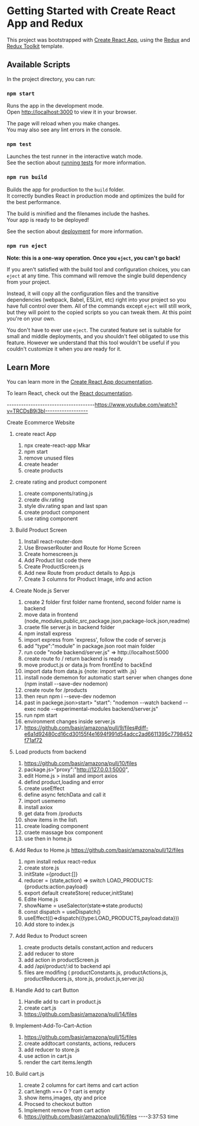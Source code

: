 # Getting Started with Create React App and Redux

This project was bootstrapped with [Create React App](https://github.com/facebook/create-react-app), using the [Redux](https://redux.js.org/) and [Redux Toolkit](https://redux-toolkit.js.org/) template.

## Available Scripts

In the project directory, you can run:

### `npm start`

Runs the app in the development mode.\
Open [http://localhost:3000](http://localhost:3000) to view it in your browser.

The page will reload when you make changes.\
You may also see any lint errors in the console.

### `npm test`

Launches the test runner in the interactive watch mode.\
See the section about [running tests](https://facebook.github.io/create-react-app/docs/running-tests) for more information.

### `npm run build`

Builds the app for production to the `build` folder.\
It correctly bundles React in production mode and optimizes the build for the best performance.

The build is minified and the filenames include the hashes.\
Your app is ready to be deployed!

See the section about [deployment](https://facebook.github.io/create-react-app/docs/deployment) for more information.

### `npm run eject`

**Note: this is a one-way operation. Once you `eject`, you can't go back!**

If you aren't satisfied with the build tool and configuration choices, you can `eject` at any time. This command will remove the single build dependency from your project.

Instead, it will copy all the configuration files and the transitive dependencies (webpack, Babel, ESLint, etc) right into your project so you have full control over them. All of the commands except `eject` will still work, but they will point to the copied scripts so you can tweak them. At this point you're on your own.

You don't have to ever use `eject`. The curated feature set is suitable for small and middle deployments, and you shouldn't feel obligated to use this feature. However we understand that this tool wouldn't be useful if you couldn't customize it when you are ready for it.

## Learn More

You can learn more in the [Create React App documentation](https://facebook.github.io/create-react-app/docs/getting-started).

To learn React, check out the [React documentation](https://reactjs.org/).


-------------------------------------https://www.youtube.com/watch?v=TRCDsB9i3bI------------------

Create Ecommerce Website
1) create react App
    1) npx create-react-app Mkar
    2) npm start
    3) remove unused files 
    4) create header
    5) create products
2) create rating and product component
    1) create components/rating.js
    2) create div.rating
    3) style div.rating span and last span
    4) create product component
    5) use rating component
3) Build Product Screen
    1) Install react-router-dom
    2) Use BrowserRouter and Route for Home Screen
    3) Create homescreen.js
    4) Add Product list code there
    5) Create ProductScreen.js
    6) Add new Route from product details to App.js
    7) Create 3 columns for Product Image, info and action

4) Create Node.js Server
    1) create 2 folder first folder name frontend, second folder name is backend
    2) move data in frontend (node_modules,public,src,package.json,package-lock.json,readme)
    3) craete file server.js in backend folder
    4) npm install express
    5) import express from 'express', follow the code of server.js
    6) add "type":"module" in package.json root main folder
    7) run code "node backend/server.js" => http://localhost:5000
    8) create route fo / return backend is ready
    9) move product.js or data.js from frontEnd to backEnd
    10) import data from data.js {note: import with .js}
    11) install node dememon for automatic start server when changes done (npm install --save-dev nodemon)
    12) create route for /products
    13) then reun npm i --seve-dev nodemon
    14) past in packege.json>start> "start": "nodemon --watch backend --exec node --experimental-modules backend/server.js"
    15) run npm start
    16) environment changes inside server.js
    17) https://github.com/basir/amazona/pull/9/files#diff-e6a1d92480cd16cd30155f4e1694f991d54adcc2ad6611395c7798452f71af72

5) Load products from backend
    1) https://github.com/basir/amazona/pull/10/files
    2) package.js>"proxy":"http://127.0.0.1:5000",
    2) edit Home.js > install and import axios
    3) defind product,loading and error
    4) create useEffect
    5) define async fetchData and call it
    6) import usememo
    7) install axiox
    8) get data from /products
    9) show items in the list\
    10) create loading component
    11) craete massage box component
    12) use then in home.js  

6) Add Redux to Home.js
    https://github.com/basir/amazona/pull/12/files
    1) npm install redux  react-redux
    2) create store.js
    3) initState ={product:[]}
    4) reducer = (state,action) => switch LOAD_PRODUCTS: {products:action.payload}
    5) export default createStore( reducer,initState)
    6) Edite Home.js
    7) showName = useSalector(state=>state.products)
    8) const dispatch = useDispatch()
    9) useEffect(()=>dispatch({type:LOAD_PRODUCTS,payload:data}))
    10) Add store to index.js

7) Add Redux to Product screen
    1) create products details constant,action and reducers
    2) add reducer to store
    3) add action in productScreen.js
    4) add /api/product/:id to backend api
    5) files are modifing ( productConstants.js, productActions.js, productReducers.js, store.js, product.js,server.js)
    
8) Handle Add to cart Button
    1) Handle add to cart in product.js
    2) create cart.js
    3) https://github.com/basir/amazona/pull/14/files

9) Implement-Add-To-Cart-Action 
    1) https://github.com/basir/amazona/pull/15/files
    2) create addtocart constants, actions, reducers
    3) add reducer to store.js
    4) use action in cart.js
    5) render the cart items.length

10) Build cart.js
    1) create 2 columns for cart items and cart action
    2) cart.length === 0 ? cart is empty
    3) show items,images, qty and price
    4) Procsed to checkout button
    5) Implement remove from cart action 
    6) https://github.com/basir/amazona/pull/16/files
----3:37:53 time 